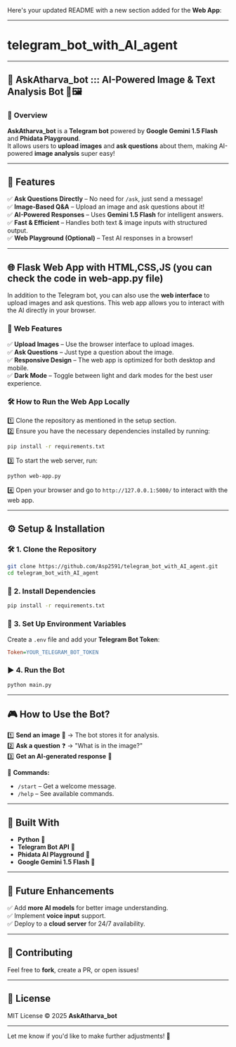 Here's your updated README with a new section added for the **Web App**:

---

# telegram_bot_with_AI_agent
---

## 🌟 **AskAtharva_bot** ::: AI-Powered Image & Text Analysis Bot 🤖🖼️  

### 📌 **Overview**  
**AskAtharva_bot** is a **Telegram bot** powered by **Google Gemini 1.5 Flash** and **Phidata Playground**.  
It allows users to **upload images** and **ask questions** about them, making AI-powered **image analysis** super easy!  

---

## 🚀 **Features**  
✅ **Ask Questions Directly** – No need for `/ask`, just send a message!  
✅ **Image-Based Q&A** – Upload an image and ask questions about it!  
✅ **AI-Powered Responses** – Uses **Gemini 1.5 Flash** for intelligent answers.  
✅ **Fast & Efficient** – Handles both text & image inputs with structured output.  
✅ **Web Playground (Optional)** – Test AI responses in a browser!  

---

## 🌐 **Flask Web App with HTML,CSS,JS (you can check the code in **web-app.py** file)**  
In addition to the Telegram bot, you can also use the **web interface** to upload images and ask questions. This web app allows you to interact with the AI directly in your browser.

### 📌 **Web Features**  
✅ **Upload Images** – Use the browser interface to upload images.  
✅ **Ask Questions** – Just type a question about the image.  
✅ **Responsive Design** – The web app is optimized for both desktop and mobile.  
✅ **Dark Mode** – Toggle between light and dark modes for the best user experience.

### 🛠 **How to Run the Web App Locally**  
1️⃣ Clone the repository as mentioned in the setup section.  
2️⃣ Ensure you have the necessary dependencies installed by running:  
   ```sh
   pip install -r requirements.txt
   ```  
3️⃣ To start the web server, run:  
   ```sh
   python web-app.py
   ```  
4️⃣ Open your browser and go to `http://127.0.0.1:5000/` to interact with the web app.

---

## ⚙️ **Setup & Installation**  

### 🛠 **1. Clone the Repository**  
```sh
git clone https://github.com/Asp2591/telegram_bot_with_AI_agent.git
cd telegram_bot_with_AI_agent
```

### 🔧 **2. Install Dependencies**  
```sh
pip install -r requirements.txt
```

### 🔑 **3. Set Up Environment Variables**  
Create a `.env` file and add your **Telegram Bot Token**:  
```ini
Token=YOUR_TELEGRAM_BOT_TOKEN
```

### ▶️ **4. Run the Bot**  
```sh
python main.py
```

---

## 🎮 **How to Use the Bot?**  
1️⃣ **Send an image** 📸 → The bot stores it for analysis.  
2️⃣ **Ask a question** ❓ → "What is in the image?"  
3️⃣ **Get an AI-generated response** 🚀  

📌 **Commands:**  
- `/start` – Get a welcome message.  
- `/help` – See available commands.  

---

## 🤖 **Built With**  
- **Python** 🐍  
- **Telegram Bot API** 💬  
- **Phidata AI Playground** 🤖  
- **Google Gemini 1.5 Flash** 🚀  

---

## 🎯 **Future Enhancements**  
✅ Add **more AI models** for better image understanding.  
✅ Implement **voice input** support.  
✅ Deploy to a **cloud server** for 24/7 availability.  

---

## 🤝 **Contributing**  
Feel free to **fork**, create a PR, or open issues!  

---

## 📜 **License**  
MIT License © 2025 **AskAtharva_bot**  

---

Let me know if you'd like to make further adjustments! 🚀
